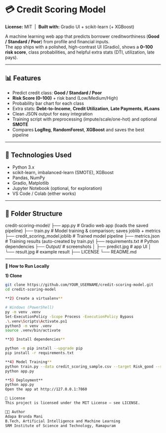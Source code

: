 # 💳 Credit Scoring Model

**License:** MIT &nbsp;|&nbsp; **Built with:** Gradio UI + scikit-learn (+ XGBoost)  

A machine learning web app that predicts borrower creditworthiness (**Good / Standard / Poor**) from profile and financial inputs.  
The app ships with a polished, high-contrast UI (Gradio), shows a **0–100 risk score**, class probabilities, and helpful extra stats (DTI, utilization, late pays).

---

## 📊 Features
- Predict credit class: **Good / Standard / Poor**
- **Risk Score (0–100)** + risk band (Low/Medium/High)
- Probability bar chart for each class
- Extra stats: **Debt-to-Income**, **Credit Utilization**, **Late Payments**, **#Loans**
- Clean JSON output for easy integration
- Training script with preprocessing (impute/scale/one-hot) and optional **SMOTE**
- Compares **LogReg**, **RandomForest**, **XGBoost** and saves the best pipeline

---

## 🧠 Technologies Used
- Python 3.x
- scikit-learn, imbalanced-learn (SMOTE), XGBoost
- Pandas, NumPy
- Gradio, Matplotlib
- Jupyter Notebook (optional, for exploration)
- VS Code / Colab (either works)

---
## 📁 Folder Structure

credit-scoring-model/
├── app.py # Gradio web app (loads the saved pipeline)
├── train.py # Model training & comparison; saves joblib + metrics
├── credit_scoring_model.joblib # Trained model pipeline
├── metrics.json # Training results (auto-created by train.py)
├── requirements.txt # Python dependencies
├── Output/ # screenshots 
│ ├── predict.jpg # app UI
│ └── result.jpg # example result
├── LICENSE
└── README.md

---

 **🚀 How to Run Locally**
 
**1) Clone**
```bash
git clone https://github.com/YOUR_USERNAME/credit-scoring-model.git
cd credit-scoring-model

**2) Create a virtualenv**

# Windows (PowerShell)
py -m venv .venv
Set-ExecutionPolicy -Scope Process -ExecutionPolicy Bypass
.\.venv\Scripts\Activate.ps1
python3 -m venv .venv
source .venv/bin/activate

**3) Install dependencies**

python -m pip install --upgrade pip
pip install -r requirements.txt

**4) Model Training**
python train.py --data credit_scoring_sample.csv --target Risk_good --smote on
python app.py

**5) Deployment**
python app.py
Open the app at http://127.0.0.1:7860

📜 License
This project is licensed under the MIT License — see LICENSE.

👨‍💻 Author
Adapa Brunda Mani
B.Tech, Artificial Intelligence and Machine Learning
SRM Institute of Science and Technology, Ramapuram

